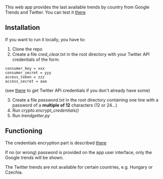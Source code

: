 This web app provides the last available trends by country from Google
Trends and Twitter. You can test it [there](https://trend-getter.herokuapp.com/)

## Installation
If you want to run it locally, you have to:
1. Clone the repo
2. Create a file *cred_clear.txt* in the root directory with your
Twitter API credentials of the form:
```
consumer_key = xxx
consumer_secret = yyy
access_token = zzz
access_secret = aaa
```
(see [there](https://developer.twitter.com/en/docs/basics/authentication/guides/access-tokens)
to get Twitter APi credentials if you don't already have some)

3. Create a file *password.txt* in the root directory containing one line with
a password of a **multiple of 12** characters (12 or 24...)
4. Run *crypto.encrypt_credentials()*
5. Run *trendgetter.py*

## Functioning
The credentials encryption part is described [there](https://mancap314.github.io/hide-application-credentials.html)

If no (or wrong) password is provided on the app user interface, only the Google
trends will be shown.

The Twitter trends are not available for certain countries, e.g. Hungary or Czechia.